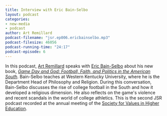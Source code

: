 ```yaml
---
title: Interview with Eric Bain-Selbo
layout: podcast
categories:
- new-media
- podcast
author: Art Remillard
podcast-filename: "jsr.ep006.ericbainselbo.mp3"
podcast-filesize: 46056
podcast-running-time: "24:17"
podcast-episode: 6
---
```


In this podcast, [Art Remillard][] speaks with [Eric Bain-Selbo][] about
his new book, [*Game Day and God: Football, Faith, and Politics in the
American South*][]. Bain-Selbo teaches at Western Kentucky University,
where he is the Department Head of Philosophy and Religion. During this
conversation, Bain-Selbo discusses the rise of college football in the
South and how it developed a religious dimension. He also reflects on
the game's violence and recent scandals in the world of college
athletics. This is the second JSR podcast recorded at the annual meeting
of the [Society for Values in Higher Education][].

  [Art Remillard]: http://www.francis.edu/Remillard.htm
  [Eric Bain-Selbo]: http://works.bepress.com/eric_bain_selbo/
  [*Game Day and God: Football, Faith, and Politics in the American South*]: http://www.mupress.org/productdetails.cfm?PC=73
  [Society for Values in Higher Education]: http://www.svhe.org/
